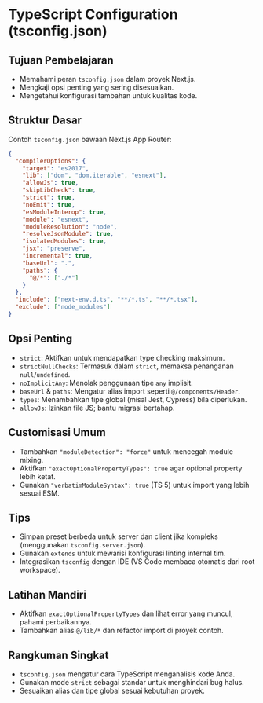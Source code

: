 # TypeScript Configuration (tsconfig.json)

## Tujuan Pembelajaran
- Memahami peran `tsconfig.json` dalam proyek Next.js.
- Mengkaji opsi penting yang sering disesuaikan.
- Mengetahui konfigurasi tambahan untuk kualitas kode.

## Struktur Dasar
Contoh `tsconfig.json` bawaan Next.js App Router:
```json
{
  "compilerOptions": {
    "target": "es2017",
    "lib": ["dom", "dom.iterable", "esnext"],
    "allowJs": true,
    "skipLibCheck": true,
    "strict": true,
    "noEmit": true,
    "esModuleInterop": true,
    "module": "esnext",
    "moduleResolution": "node",
    "resolveJsonModule": true,
    "isolatedModules": true,
    "jsx": "preserve",
    "incremental": true,
    "baseUrl": ".",
    "paths": {
      "@/*": ["./*"]
    }
  },
  "include": ["next-env.d.ts", "**/*.ts", "**/*.tsx"],
  "exclude": ["node_modules"]
}
```

## Opsi Penting
- `strict`: Aktifkan untuk mendapatkan type checking maksimum.
- `strictNullChecks`: Termasuk dalam `strict`, memaksa penanganan `null`/`undefined`.
- `noImplicitAny`: Menolak penggunaan tipe `any` implisit.
- `baseUrl` & `paths`: Mengatur alias import seperti `@/components/Header`.
- `types`: Menambahkan tipe global (misal Jest, Cypress) bila diperlukan.
- `allowJs`: Izinkan file JS; bantu migrasi bertahap.

## Customisasi Umum
- Tambahkan `"moduleDetection": "force"` untuk mencegah module mixing.
- Aktifkan `"exactOptionalPropertyTypes": true` agar optional property lebih ketat.
- Gunakan `"verbatimModuleSyntax": true` (TS 5) untuk import yang lebih sesuai ESM.

## Tips
- Simpan preset berbeda untuk server dan client jika kompleks (menggunakan `tsconfig.server.json`).
- Gunakan `extends` untuk mewarisi konfigurasi linting internal tim.
- Integrasikan `tsconfig` dengan IDE (VS Code membaca otomatis dari root workspace).

## Latihan Mandiri
- Aktifkan `exactOptionalPropertyTypes` dan lihat error yang muncul, pahami perbaikannya.
- Tambahkan alias `@/lib/*` dan refactor import di proyek contoh.

## Rangkuman Singkat
- `tsconfig.json` mengatur cara TypeScript menganalisis kode Anda.
- Gunakan mode `strict` sebagai standar untuk menghindari bug halus.
- Sesuaikan alias dan tipe global sesuai kebutuhan proyek.
